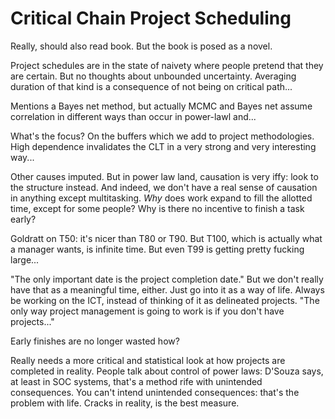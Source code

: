 Critical Chain Project Scheduling
=====

Really, should also read book. But the book is posed as a novel.

Project schedules are in the state of naivety where people pretend that they are certain. But no thoughts about unbounded uncertainty. Averaging duration of that kind is a consequence of not being on critical path...

Mentions a Bayes net method, but actually MCMC and Bayes net assume correlation in different ways than occur in power-lawl and...

What's the focus? On the buffers which we add to project methodologies. High dependence invalidates the CLT in a very strong and very interesting way...

Other causes imputed. But in power law land, causation is very iffy: look to the structure instead. And indeed, we don't have a real sense of causation in anything except multitasking. _Why_ does work expand to fill the allotted time, except for some people? Why is there no incentive to finish a task early?

Goldratt on T50: it's nicer than T80 or T90. But T100, which is actually what a manager wants, is infinite time. But even T99 is getting pretty fucking large...

"The only important date is the project completion date." But we don't really have that as a meaningful time, either. Just go into it as a way of life. Always be working on the ICT, instead of thinking of it as delineated projects. "The only way project management is going to work is if you don't have projects..."

Early finishes are no longer wasted how?

Really needs a more critical and statistical look at how projects are completed in reality. People talk about control of power laws: D'Souza says, at least in SOC systems, that's a method rife with unintended consequences. You can't intend unintended consequences: that's the problem with life. Cracks in reality, is the best measure.
